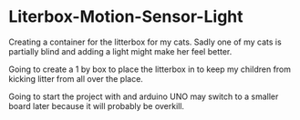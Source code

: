 # Literbox-Motion-Sensor-Light
Creating a container for the litterbox for my cats. Sadly one of my cats is partially blind and adding a light might make her feel better.

Going to create a 1 by box to place the litterbox in to keep my children from kicking litter from all over the place. 

Going to start the project with and arduino UNO may switch to a smaller board later because it will probably be overkill.
